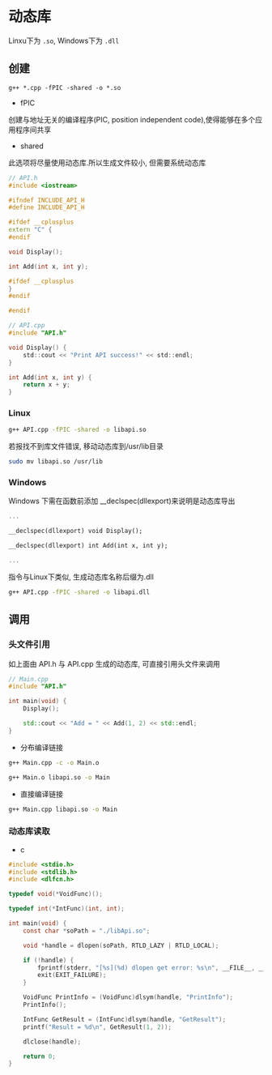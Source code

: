 <!--
 * @Brief        : 
 * @Author       : dmjcb
 * @Date         : 2023-02-28 22:32:19
 * @LastEditors  : dmjcb@outlook.com
 * @LastEditTime : 2024-09-27 21:22:07
-->

# 动态库

Linxu下为 `.so`, Windows下为 `.dll`

## 创建

```shell
g++ *.cpp -fPIC -shared -o *.so
```

- fPIC

创建与地址无关的编译程序(PIC, position independent code),使得能够在多个应用程序间共享

- shared

此选项将尽量使用动态库.所以生成文件较小, 但需要系统动态库


```c++
// API.h
#include <iostream>

#ifndef INCLUDE_API_H
#define INCLUDE_API_H

#ifdef __cplusplus
extern "C" {
#endif

void Display();

int Add(int x, int y);

#ifdef __cplusplus
}
#endif

#endif
```

```c
// API.cpp
#include "API.h"

void Display() {
    std::cout << "Print API success!" << std::endl;
}

int Add(int x, int y) {
    return x + y;
}
```

### Linux

```sh
g++ API.cpp -fPIC -shared -o libapi.so
```

若报找不到库文件错误, 移动动态库到/usr/lib目录

```sh
sudo mv libapi.so /usr/lib
```

### Windows

Windows 下需在函数前添加 \_\_declspec(dllexport)来说明是动态库导出

```c++
...

__declspec(dllexport) void Display();

__declspec(dllexport) int Add(int x, int y);

...
```

指令与Linux下类似, 生成动态库名称后缀为.dll

```sh
g++ API.cpp -fPIC -shared -o libapi.dll
```

## 调用

### 头文件引用

如上面由 API.h 与 API.cpp 生成的动态库, 可直接引用头文件来调用

```c++
// Main.cpp
#include "API.h"

int main(void) {
    Display();

    std::cout << "Add = " << Add(1, 2) << std::endl;
}
```

- 分布编译链接

```sh
g++ Main.cpp -c -o Main.o

g++ Main.o libapi.so -o Main
```

- 直接编译链接

```sh
g++ Main.cpp libapi.so -o Main
```

### 动态库读取

- c

```c
#include <stdio.h>
#include <stdlib.h>
#include <dlfcn.h>

typedef void(*VoidFunc)();

typedef int(*IntFunc)(int, int);

int main(void) {
    const char *soPath = "./libApi.so";

    void *handle = dlopen(soPath, RTLD_LAZY | RTLD_LOCAL);

    if (!handle) {
        fprintf(stderr, "[%s](%d) dlopen get error: %s\n", __FILE__, __LINE__, dlerror());
        exit(EXIT_FAILURE);
    }

    VoidFunc PrintInfo = (VoidFunc)dlsym(handle, "PrintInfo");
    PrintInfo();

    IntFunc GetResult = (IntFunc)dlsym(handle, "GetResult");
    printf("Result = %d\n", GetResult(1, 2));

    dlclose(handle);

    return 0;
}
```
